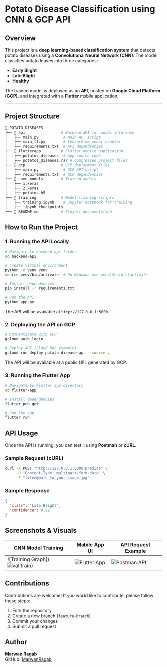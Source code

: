 # Potato Disease Classification using CNN & GCP API

## Overview
This project is a **deep learning-based classification system** that detects potato diseases using a **Convolutional Neural Network (CNN)**. The model classifies potato leaves into three categories:

- **Early Blight**
- **Late Blight**
- **Healthy**

The trained model is deployed as an **API**, hosted on **Google Cloud Platform (GCP)**, and integrated with a **Flutter** mobile application.

---

## Project Structure
```bash
📂 POTATO-DISEASES
├── 📂 api                # Backend API for model inference
│   ├── main.py           # Main API script
│   ├── main_tf.py        # TensorFlow model handler
│   ├── requirements.txt  # API dependencies
├── 📂 flutterapp         # Flutter mobile application
│   ├── potatos_diseases  # App source code
│   ├── potatos_diseases.rar # Compressed project files
├── 📂 gcp                # GCP deployment files
│   ├── main.py           # GCP API script
│   ├── requirements.txt  # GCP dependencies
├── 📂 save_models        # Trained models
│   ├── 1.keras
│   ├── 2.keras
│   ├── potatos.h5
├── 📂 training           # Model training scripts
│   ├── training.ipynb    # Jupyter Notebook for training
│   ├── .ipynb_checkpoints
└── 📜 README.md          # Project documentation
```

## How to Run the Project

### 1. Running the API Locally
```bash
# Navigate to backend-api folder
cd backend-api

# Create virtual environment
python -m venv venv
source venv/bin/activate  # On Windows use venv\Scripts\activate

# Install dependencies
pip install -r requirements.txt

# Run the API
python app.py
```

The API will be available at `http://127.0.0.1:5000`.

### 2. Deploying the API on GCP
```bash
# Authenticate with GCP
gcloud auth login

# Deploy API (Cloud Run example)
gcloud run deploy potato-disease-api --source .
```
The API will be available at a public URL generated by GCP.

### 3. Running the Flutter App
```bash
# Navigate to Flutter app directory
cd flutter-app

# Install dependencies
flutter pub get

# Run the app
flutter run
```

## API Usage
Once the API is running, you can test it using **Postman** or **cURL**.

### Sample Request (cURL)
```bash
curl -X POST "http://127.0.0.1:5000/predict" \
     -H "Content-Type: multipart/form-data" \
     -F "file=@path_to_your_image.jpg"
```

### Sample Response
```json
{
  "class": "Late Blight",
  "confidence": 0.92
}
```

## Screenshots & Visuals
| CNN Model Training | Mobile App UI | API Request Example |
|--------------------|--------------|----------------------|
| ![Training Graph](![val   train](https://github.com/user-attachments/assets/f6c92e08-a29f-44e3-91d0-25d673254c85))| ![Flutter App](![23](https://github.com/user-attachments/assets/b5ad42b7-fd65-4804-b26b-496a62e58968))| ![Postman API](![api](https://github.com/user-attachments/assets/01a7f2f3-119c-4747-aec7-0d95b77c8ac2))|

## Contributions
Contributions are welcome! If you would like to contribute, please follow these steps:
1. Fork the repository
2. Create a new branch (`feature-branch`)
3. Commit your changes
4. Submit a pull request

## Author
**Marwan Ragab**  
GitHub: [MarwanRagab](https://github.com/MarwanRagab)  

